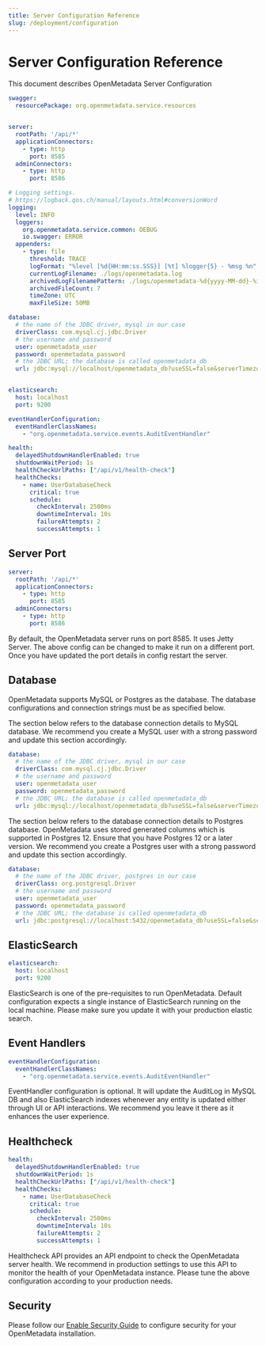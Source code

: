 ```yaml
---
title: Server Configuration Reference
slug: /deployment/configuration
---
```


# Server Configuration Reference

This document describes OpenMetadata Server Configuration

```yaml
swagger:
  resourcePackage: org.openmetadata.service.resources


server:
  rootPath: '/api/*'
  applicationConnectors:
    - type: http
      port: 8585
  adminConnectors:
    - type: http
      port: 8586

# Logging settings.
# https://logback.qos.ch/manual/layouts.html#conversionWord
logging:
  level: INFO
  loggers:
    org.openmetadata.service.common: DEBUG
    io.swagger: ERROR
  appenders:
    - type: file
      threshold: TRACE
      logFormat: "%level [%d{HH:mm:ss.SSS}] [%t] %logger{5} - %msg %n"
      currentLogFilename: ./logs/openmetadata.log
      archivedLogFilenamePattern: ./logs/openmetadata-%d{yyyy-MM-dd}-%i.log.gz
      archivedFileCount: 7
      timeZone: UTC
      maxFileSize: 50MB

database:
  # the name of the JDBC driver, mysql in our case
  driverClass: com.mysql.cj.jdbc.Driver
  # the username and password
  user: openmetadata_user
  password: openmetadata_password
  # the JDBC URL; the database is called openmetadata_db
  url: jdbc:mysql://localhost/openmetadata_db?useSSL=false&serverTimezone=UTC


elasticsearch:
  host: localhost
  port: 9200

eventHandlerConfiguration:
  eventHandlerClassNames:
    - "org.openmetadata.service.events.AuditEventHandler"

health:
  delayedShutdownHandlerEnabled: true
  shutdownWaitPeriod: 1s
  healthCheckUrlPaths: ["/api/v1/health-check"]
  healthChecks:
    - name: UserDatabaseCheck
      critical: true
      schedule:
        checkInterval: 2500ms
        downtimeInterval: 10s
        failureAttempts: 2
        successAttempts: 1
```

## Server Port

```yaml
server:
  rootPath: '/api/*'
  applicationConnectors:
    - type: http
      port: 8585
  adminConnectors:
    - type: http
      port: 8586
```

By default, the OpenMetadata server runs on port 8585. It uses Jetty Server. The above config can be changed to make it
run on a different port. Once you have updated the port details in config restart the server.

## Database

OpenMetadata supports MySQL or Postgres as the database. The database configurations and connection strings must be as
specified below. 

The section below refers to the database connection details to MySQL database. We recommend you create
a MySQL user with a strong password and update this section accordingly.

```yaml
database:
  # the name of the JDBC driver, mysql in our case
  driverClass: com.mysql.cj.jdbc.Driver
  # the username and password
  user: openmetadata_user
  password: openmetadata_password
  # the JDBC URL; the database is called openmetadata_db
  url: jdbc:mysql://localhost/openmetadata_db?useSSL=false&serverTimezone=UTC
```

The section below refers to the database connection details to Postgres database. OpenMetadata uses stored generated
columns which is supported in Postgres 12. Ensure that you have Postgres 12 or a later version. We recommend you create
a Postgres user with a strong password and update this section accordingly.

```yaml
database:
  # the name of the JDBC driver, postgres in our case
  driverClass: org.postgresql.Driver
  # the username and password
  user: openmetadata_user
  password: openmetadata_password
  # the JDBC URL; the database is called openmetadata_db
  url: jdbc:postgresql://localhost:5432/openmetadata_db?useSSL=false&serverTimezone=UTC
```

## ElasticSearch

```yaml
elasticsearch:
  host: localhost
  port: 9200
```

ElasticSearch is one of the pre-requisites to run OpenMetadata. Default configuration expects a single instance of
ElasticSearch running on the local machine. Please make sure you update it with your production elastic search.

## Event Handlers

```yaml
eventHandlerConfiguration:
  eventHandlerClassNames:
    - "org.openmetadata.service.events.AuditEventHandler"
```

EventHandler configuration is optional. It will update the AuditLog in MySQL DB and also ElasticSearch indexes whenever
any entity is updated either through UI or API interactions. We recommend you leave it there as it enhances the user
experience.

## Healthcheck

```yaml
health:
  delayedShutdownHandlerEnabled: true
  shutdownWaitPeriod: 1s
  healthCheckUrlPaths: ["/api/v1/health-check"]
  healthChecks:
    - name: UserDatabaseCheck
      critical: true
      schedule:
        checkInterval: 2500ms
        downtimeInterval: 10s
        failureAttempts: 2
        successAttempts: 1
```

Healthcheck API provides an API endpoint to check the OpenMetadata server health. We recommend in production settings to
use this API to monitor the health of your OpenMetadata instance. Please tune the above configuration according to your
production needs.

## Security

Please follow our [Enable Security Guide](/deployment/security) to configure security for your OpenMetadata installation.
